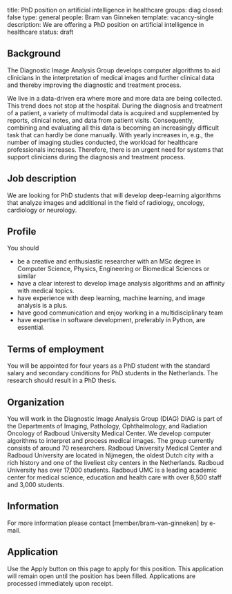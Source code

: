 title: PhD position on artificial intelligence in healthcare
groups: diag
closed: false
type: general 
people: Bram van Ginneken 
template: vacancy-single
description: We are offering a PhD position on artificial intelligence in healthcare
status: draft

## Background
The Diagnostic Image Analysis Group develops computer algorithms to aid clinicians in the interpretation of medical images and further clinical data and thereby improving the diagnostic and treatment process.

We live in a data-driven era where more and more data are being collected. This trend does not stop at the hospital. During the diagnosis and treatment of a patient, a variety of multimodal data is acquired and supplemented by reports, clinical notes, and data from patient visits. Consequently, combining and evaluating all this data is becoming an increasingly difficult task that can hardly be done manually. With yearly increases in, e.g., the number of imaging studies conducted, the workload for healthcare professionals increases. Therefore, there is an urgent need for systems that support clinicians during the diagnosis and treatment process. 

## Job description
We are looking for PhD students that will develop deep-learning algorithms that analyze images and additional in the field of radiology, oncology, cardiology or neurology. 

## Profile
You should
* be a creative and enthusiastic researcher with an MSc degree in Computer Science, Physics, Engineering or Biomedical Sciences or similar
* have a clear interest to develop image analysis algorithms and an affinity with medical topics. 
* have experience with deep learning, machine learning, and image analysis is a plus. 
* have good communication and enjoy working in a multidisciplinary team
* have expertise in software development, preferably in Python, are essential.


## Terms of employment
You will be appointed for four years as a PhD student with the standard salary and secondary conditions for PhD students in the Netherlands. The research should result in a PhD thesis.

## Organization
You will work in the Diagnostic Image Analysis Group (DIAG) DIAG is part of the Departments of Imaging, Pathology, Ophthalmology, and Radiation Oncology of Radboud University Medical Center. We develop computer algorithms to interpret and process medical images. The group currently consists of around 70 researchers. Radboud University Medical Center and Radboud University are located in Nijmegen, the oldest Dutch city with a rich history and one of the liveliest city centers in the Netherlands. Radboud University has over 17,000 students. Radboud UMC is a leading academic center for medical science, education and health care with over 8,500 staff and 3,000 students.

## Information
For more information please contact [member/bram-van-ginneken] by e-mail.

## Application
Use the Apply button on this page to apply for this position. This application will remain open until the position has been filled. Applications are processed immediately upon receipt. 
